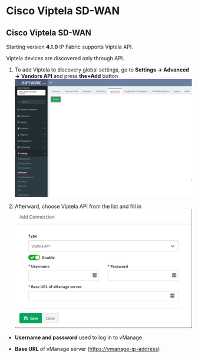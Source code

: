 # Cisco Viptela SD-WAN

## Cisco Viptela SD-WAN

Starting version **4.1.0** IP Fabric supports Viptela API.

Viptela devices are discovered only through API.

1. To add Viptela to discovery global settings, go to **Settings → Advanced → Vendors API** and press **the+Add** button
![vendor api add](vendor_api_add.png)

2. Afterward, choose Viptela API from the list and fill in
![viptela api add](viptela_api_add.png)

-   **Username and password** used to log in to vManage

-   **Base URL** of vManage server ([https://vmanage-ip-address](https://vmanage-ip-address))
